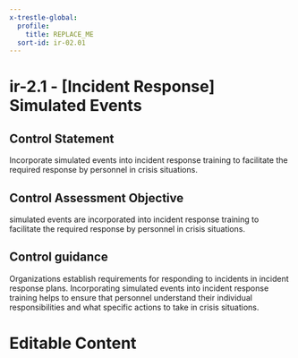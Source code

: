 ```yaml
---
x-trestle-global:
  profile:
    title: REPLACE_ME
  sort-id: ir-02.01
---
```


# ir-2.1 - \[Incident Response\] Simulated Events

## Control Statement

Incorporate simulated events into incident response training to facilitate the required response by personnel in crisis situations.

## Control Assessment Objective

simulated events are incorporated into incident response training to facilitate the required response by personnel in crisis situations.

## Control guidance

Organizations establish requirements for responding to incidents in incident response plans. Incorporating simulated events into incident response training helps to ensure that personnel understand their individual responsibilities and what specific actions to take in crisis situations.

# Editable Content

<!-- Make additions and edits below -->
<!-- The above represents the contents of the control as received by the profile, prior to additions. -->
<!-- If the profile makes additions to the control, they will appear below. -->
<!-- The above markdown may not be edited but you may edit the content below, and/or introduce new additions to be made by the profile. -->
<!-- If there is a yaml header at the top, parameter values may be edited. Use --set-parameters to incorporate the changes during assembly. -->
<!-- The content here will then replace what is in the profile for this control, after running profile-assemble. -->
<!-- The current profile has no added parts for this control, but you may add new ones here. -->
<!-- Each addition must have a heading either of the form ## Control my_addition_name -->
<!-- or ## Part a. (where the a. refers to one of the control statement labels.) -->
<!-- "## Control" parts are new parts added after the statement part. -->
<!-- "## Part" parts are new parts added into the top-level statement part with that label. -->
<!-- Subparts may be added with nested hash levels of the form ### My Subpart Name -->
<!-- underneath the parent ## Control or ## Part being added -->
<!-- See https://ibm.github.io/compliance-trestle/tutorials/ssp_profile_catalog_authoring/ssp_profile_catalog_authoring for guidance. -->
